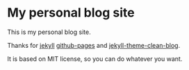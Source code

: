 # My personal blog site

This is my personal blog site.

Thanks for [jekyll](https://jekyllrb.com/) [github-pages](https://pages.github.com/) and [jekyll-theme-clean-blog](https://startbootstrap.com/template-overviews/clean-blog/).

It is based on MIT license, so you can do whatever you want.

